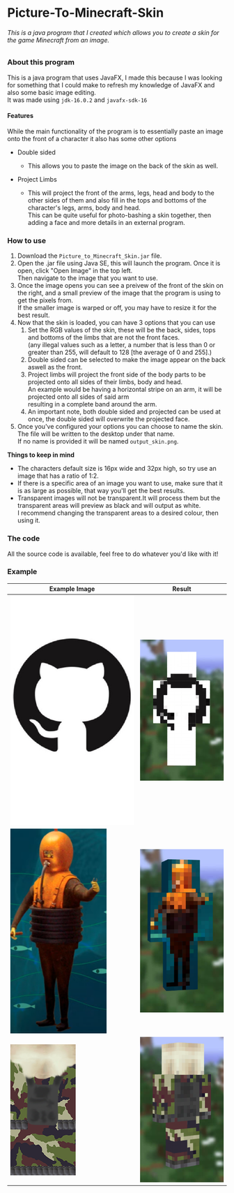 # Picture-To-Minecraft-Skin
###### This is a java program that I created which allows you to create a skin for the game Minecraft from an image.

### About this program

This is a java program that uses JavaFX, I made this because I was looking for something that I could make to refresh my knowledge of JavaFX and also some basic image editing.  
It was made using `jdk-16.0.2` and `javafx-sdk-16`

#### Features

While the main functionality of the program is to essentially paste an image onto the front of a character it also has some other options

* Double sided
    * This allows you to paste the image on the back of the skin as well.
    
* Project Limbs
    * This will project the front of the arms, legs, head and body to the other sides of them and also fill in the tops and bottoms of the character's legs, arms, body and head.  
    This can be quite useful for photo-bashing a skin together, then adding a face and more details in an external program.


### How to use
1. Download the `Picture_to_Minecraft_Skin.jar` file.
1. Open the .jar file using Java SE, this will launch the program. Once it is open, click "Open Image" in the top left.  
Then navigate to the image that you want to use.  
1. Once the image opens you can see a preivew of the front of the skin on the right, and a small preview of the image that the program is using to get the pixels from.  
If the smaller image is warped or off, you may have to resize it for the best result.
1. Now that the skin is loaded, you can have 3 options that you can use
    1. Set the RGB values of the skin, these will be the back, sides, tops and bottoms of the limbs that are not the front faces.  
    (any illegal values such as a letter, a number that is less than 0 or greater than 255, will default to 128 [the average of 0 and 255].)
    1. Double sided can be selected to make the image appear on the back aswell as the front.
    1. Project limbs will project the front side of the body parts to be projected onto all sides of their limbs, body and head.   
    An example would be having a horizontal stripe on an arm, it will be projected onto all sides of said arm  
    resulting in a complete band around the arm.
    1. An important note, both double sided and projected can be used at once, the double sided will overwrite the projected     face.
1. Once you've configured your options you can choose to name the skin. The file will be written to the desktop under that name.  
If no name is provided it will be named `output_skin.png`.
   
**Things to keep in mind**  
* The characters default size is 16px wide and 32px high, so try use an image that has a ratio of 1:2.
* If there is a specific area of an image you want to use, make sure that it is as large as possible, that way you'll get the best results.
* Transparent images will not be transparent.It will process them but the transparent areas will preview as black and will output as white.  
I recommend changing the transparent areas to a desired colour, then using it.

### The code
All the source code is available, feel free to do whatever you'd like with it!

### Example

| Example Image     | Result              |
| -------------     |:-------------:      |
| ![exampleImage1](/.public/exampleImage1.png "Skin Preview1")|![exampleImage1Result](/.public/example1Result.png "Skin Preview1 Result")|
| ![exampleImage2](/.public/exampleImage2.png "Skin Preview2")|![exampleImage2Result](/.public/example2Result.png "Skin Preview2 Result")|
| ![exampleImage3](/.public/exampleImage3.png "Skin Preview3")|![exampleImage3Result](/.public/example3Result.PNG "Skin Preview3 Result")|



